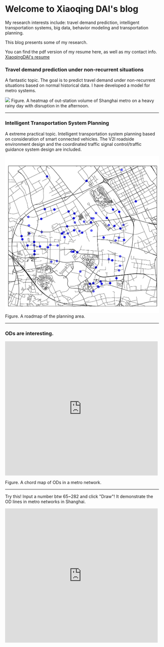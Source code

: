 # Welcome to Xiaoqing DAI's blog

My research interests include: travel demand prediction, intelligent transportation systems, big data, behavior modeling and transportation planning.

This blog presents some of my research. 

You can find the pdf version of my resume here, as well as my contact info. [XiaoqingDAI's resume](XiaoqingDAI_resume_201806acdemic_final.pdf)

### Travel demand prediction under non-recurrent situations 


A fantastic topic. The goal is to predict travel demand under non-recurrent situations based on normal historical data. I have developed a model for metro systems. 


![](heatmap130913.gif)
Figure. A heatmap of out-station volume of Shanghai metro on a heavy rainy day with disruption in the afternoon.

---

### Intelligent Transportation System Planning


A extreme practical topic. Intelligent transportation system planning based on consideration of smart connected vehicles. The V2I roadside environment design and the coordinated traffic signal control/traffic guidance system design are included.

![](anting_roadmap.png)
Figure. A roadmap of the planning area.

---

### ODs are interesting.

<div class="main-container" id="main" style="width:500px;height:440px"> <iframe src="https://xiaoqingdai.github.io/javascript1/ODchord.html" width="100%" scrolling="no"  frameborder="0" height="100%" frameborder="0"></iframe> </div>
 
Figure. A chord map of ODs in a metro network.

<hr>

Try this! Input a number btw 65~282 and click "Draw"!
It demonstrate the OD lines in metro networks in Shanghai. 
<div class="main-container" id="main" style="width:500px;height:440px"> <iframe src="https://xiaoqingdai.github.io/demo.html" width="100%" scrolling="no"  frameborder="0" height="100%" frameborder="0"></iframe> </div>

